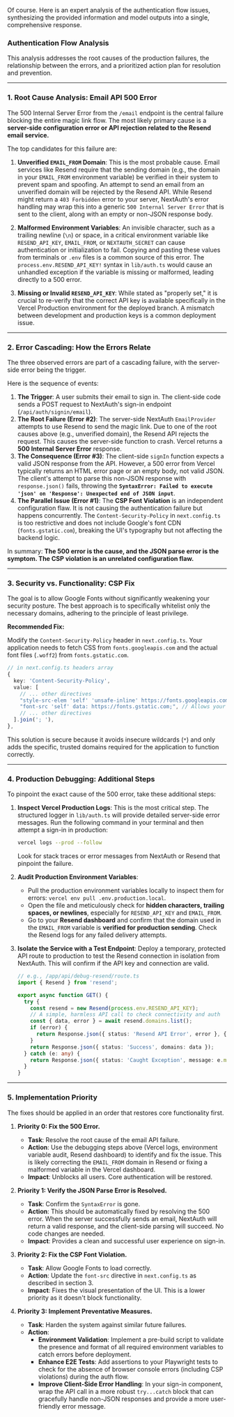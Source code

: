 Of course. Here is an expert analysis of the authentication flow issues, synthesizing the provided information and model outputs into a single, comprehensive response.

### Authentication Flow Analysis

This analysis addresses the root causes of the production failures, the relationship between the errors, and a prioritized action plan for resolution and prevention.

---

### 1. Root Cause Analysis: Email API 500 Error

The 500 Internal Server Error from the `/email` endpoint is the central failure blocking the entire magic link flow. The most likely primary cause is a **server-side configuration error or API rejection related to the Resend email service.**

The top candidates for this failure are:

1.  **Unverified `EMAIL_FROM` Domain**: This is the most probable cause. Email services like Resend require that the sending domain (e.g., the domain in your `EMAIL_FROM` environment variable) be verified in their system to prevent spam and spoofing. An attempt to send an email from an unverified domain will be rejected by the Resend API. While Resend might return a `403 Forbidden` error to your server, NextAuth's error handling may wrap this into a generic `500 Internal Server Error` that is sent to the client, along with an empty or non-JSON response body.

2.  **Malformed Environment Variables**: An invisible character, such as a trailing newline (`\n`) or space, in a critical environment variable like `RESEND_API_KEY`, `EMAIL_FROM`, or `NEXTAUTH_SECRET` can cause authentication or initialization to fail. Copying and pasting these values from terminals or `.env` files is a common source of this error. The `process.env.RESEND_API_KEY!` syntax in `lib/auth.ts` would cause an unhandled exception if the variable is missing or malformed, leading directly to a 500 error.

3.  **Missing or Invalid `RESEND_API_KEY`**: While stated as "properly set," it is crucial to re-verify that the correct API key is available specifically in the Vercel Production environment for the deployed branch. A mismatch between development and production keys is a common deployment issue.

---

### 2. Error Cascading: How the Errors Relate

The three observed errors are part of a cascading failure, with the server-side error being the trigger.

Here is the sequence of events:

1.  **The Trigger**: A user submits their email to sign in. The client-side code sends a POST request to NextAuth's sign-in endpoint (`/api/auth/signin/email`).
2.  **The Root Failure (Error #2)**: The server-side NextAuth `EmailProvider` attempts to use Resend to send the magic link. Due to one of the root causes above (e.g., unverified domain), the Resend API rejects the request. This causes the server-side function to crash. Vercel returns a **500 Internal Server Error** response.
3.  **The Consequence (Error #3)**: The client-side `signIn` function expects a valid JSON response from the API. However, a 500 error from Vercel typically returns an HTML error page or an empty body, not valid JSON. The client's attempt to parse this non-JSON response with `response.json()` fails, throwing the **`SyntaxError: Failed to execute 'json' on 'Response': Unexpected end of JSON input`**.
4.  **The Parallel Issue (Error #1)**: The **CSP Font Violation** is an independent configuration flaw. It is not causing the authentication failure but happens concurrently. The `Content-Security-Policy` in `next.config.ts` is too restrictive and does not include Google's font CDN (`fonts.gstatic.com`), breaking the UI's typography but not affecting the backend logic.

In summary: **The 500 error is the cause, and the JSON parse error is the symptom. The CSP violation is an unrelated configuration flaw.**

---

### 3. Security vs. Functionality: CSP Fix

The goal is to allow Google Fonts without significantly weakening your security posture. The best approach is to specifically whitelist only the necessary domains, adhering to the principle of least privilege.

**Recommended Fix:**

Modify the `Content-Security-Policy` header in `next.config.ts`. Your application needs to fetch CSS from `fonts.googleapis.com` and the actual font files (`.woff2`) from `fonts.gstatic.com`.

```typescript
// in next.config.ts headers array
{
  key: 'Content-Security-Policy',
  value: [
    // ... other directives
    "style-src-elem 'self' 'unsafe-inline' https://fonts.googleapis.com", // Allows Google's CSS
    "font-src 'self' data: https://fonts.gstatic.com;", // Allows your fonts + Google's font files
    // ... other directives
  ].join('; '),
},
```

This solution is secure because it avoids insecure wildcards (`*`) and only adds the specific, trusted domains required for the application to function correctly.

---

### 4. Production Debugging: Additional Steps

To pinpoint the exact cause of the 500 error, take these additional steps:

1.  **Inspect Vercel Production Logs**: This is the most critical step. The structured logger in `lib/auth.ts` will provide detailed server-side error messages. Run the following command in your terminal and then attempt a sign-in in production:
    ```bash
    vercel logs --prod --follow
    ```
    Look for stack traces or error messages from NextAuth or Resend that pinpoint the failure.

2.  **Audit Production Environment Variables**:
    *   Pull the production environment variables locally to inspect them for errors: `vercel env pull .env.production.local`.
    *   Open the file and meticulously check for **hidden characters, trailing spaces, or newlines**, especially for `RESEND_API_KEY` and `EMAIL_FROM`.
    *   Go to your **Resend dashboard** and confirm that the domain used in the `EMAIL_FROM` variable is **verified for production sending**. Check the Resend logs for any failed delivery attempts.

3.  **Isolate the Service with a Test Endpoint**: Deploy a temporary, protected API route to production to test the Resend connection in isolation from NextAuth. This will confirm if the API key and connection are valid.
    ```typescript
    // e.g., /app/api/debug-resend/route.ts
    import { Resend } from 'resend';

    export async function GET() {
      try {
        const resend = new Resend(process.env.RESEND_API_KEY);
        // A simple, harmless API call to check connectivity and auth
        const { data, error } = await resend.domains.list();
        if (error) {
          return Response.json({ status: 'Resend API Error', error }, { status: 500 });
        }
        return Response.json({ status: 'Success', domains: data });
      } catch (e: any) {
        return Response.json({ status: 'Caught Exception', message: e.message }, { status: 500 });
      }
    }
    ```

---

### 5. Implementation Priority

The fixes should be applied in an order that restores core functionality first.

1.  **Priority 0: Fix the 500 Error.**
    *   **Task**: Resolve the root cause of the email API failure.
    *   **Action**: Use the debugging steps above (Vercel logs, environment variable audit, Resend dashboard) to identify and fix the issue. This is likely correcting the `EMAIL_FROM` domain in Resend or fixing a malformed variable in the Vercel dashboard.
    *   **Impact**: Unblocks all users. Core authentication will be restored.

2.  **Priority 1: Verify the JSON Parse Error is Resolved.**
    *   **Task**: Confirm the `SyntaxError` is gone.
    *   **Action**: This should be automatically fixed by resolving the 500 error. When the server successfully sends an email, NextAuth will return a valid response, and the client-side parsing will succeed. No code changes are needed.
    *   **Impact**: Provides a clean and successful user experience on sign-in.

3.  **Priority 2: Fix the CSP Font Violation.**
    *   **Task**: Allow Google Fonts to load correctly.
    *   **Action**: Update the `font-src` directive in `next.config.ts` as described in section 3.
    *   **Impact**: Fixes the visual presentation of the UI. This is a lower priority as it doesn't block functionality.

4.  **Priority 3: Implement Preventative Measures.**
    *   **Task**: Harden the system against similar future failures.
    *   **Action**:
        *   **Environment Validation**: Implement a pre-build script to validate the presence and format of all required environment variables to catch errors before deployment.
        *   **Enhance E2E Tests**: Add assertions to your Playwright tests to check for the absence of browser console errors (including CSP violations) during the auth flow.
        *   **Improve Client-Side Error Handling**: In your sign-in component, wrap the API call in a more robust `try...catch` block that can gracefully handle non-JSON responses and provide a more user-friendly error message.